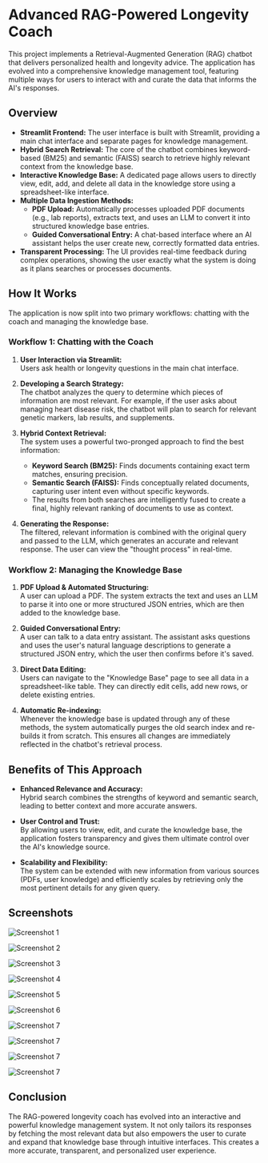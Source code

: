 # Advanced RAG-Powered Longevity Coach

This project implements a Retrieval-Augmented Generation (RAG) chatbot that delivers personalized health and longevity advice. The application has evolved into a comprehensive knowledge management tool, featuring multiple ways for users to interact with and curate the data that informs the AI's responses.

## Overview

- **Streamlit Frontend:** The user interface is built with Streamlit, providing a main chat interface and separate pages for knowledge management.
- **Hybrid Search Retrieval:** The core of the chatbot combines keyword-based (BM25) and semantic (FAISS) search to retrieve highly relevant context from the knowledge base.
- **Interactive Knowledge Base:** A dedicated page allows users to directly view, edit, add, and delete all data in the knowledge store using a spreadsheet-like interface.
- **Multiple Data Ingestion Methods:**
    - **PDF Upload:** Automatically processes uploaded PDF documents (e.g., lab reports), extracts text, and uses an LLM to convert it into structured knowledge base entries.
    - **Guided Conversational Entry:** A chat-based interface where an AI assistant helps the user create new, correctly formatted data entries.
- **Transparent Processing:** The UI provides real-time feedback during complex operations, showing the user exactly what the system is doing as it plans searches or processes documents.

## How It Works

The application is now split into two primary workflows: chatting with the coach and managing the knowledge base.

### Workflow 1: Chatting with the Coach

1.  **User Interaction via Streamlit:**  
    Users ask health or longevity questions in the main chat interface.

2.  **Developing a Search Strategy:**  
    The chatbot analyzes the query to determine which pieces of information are most relevant. For example, if the user asks about managing heart disease risk, the chatbot will plan to search for relevant genetic markers, lab results, and supplements.

3.  **Hybrid Context Retrieval:**  
    The system uses a powerful two-pronged approach to find the best information:
    -   **Keyword Search (BM25):** Finds documents containing exact term matches, ensuring precision.
    -   **Semantic Search (FAISS):** Finds conceptually related documents, capturing user intent even without specific keywords.
    -   The results from both searches are intelligently fused to create a final, highly relevant ranking of documents to use as context.

4.  **Generating the Response:**  
    The filtered, relevant information is combined with the original query and passed to the LLM, which generates an accurate and relevant response. The user can view the "thought process" in real-time.

### Workflow 2: Managing the Knowledge Base

1.  **PDF Upload & Automated Structuring:**  
    A user can upload a PDF. The system extracts the text and uses an LLM to parse it into one or more structured JSON entries, which are then added to the knowledge base.

2.  **Guided Conversational Entry:**  
    A user can talk to a data entry assistant. The assistant asks questions and uses the user's natural language descriptions to generate a structured JSON entry, which the user then confirms before it's saved.

3.  **Direct Data Editing:**  
    Users can navigate to the "Knowledge Base" page to see all data in a spreadsheet-like table. They can directly edit cells, add new rows, or delete existing entries.

4.  **Automatic Re-indexing:**  
    Whenever the knowledge base is updated through any of these methods, the system automatically purges the old search index and re-builds it from scratch. This ensures all changes are immediately reflected in the chatbot's retrieval process.

## Benefits of This Approach

- **Enhanced Relevance and Accuracy:**  
  Hybrid search combines the strengths of keyword and semantic search, leading to better context and more accurate answers.

- **User Control and Trust:**  
  By allowing users to view, edit, and curate the knowledge base, the application fosters transparency and gives them ultimate control over the AI's knowledge source.

- **Scalability and Flexibility:**  
  The system can be extended with new information from various sources (PDFs, user knowledge) and efficiently scales by retrieving only the most pertinent details for any given query.

## Screenshots

![Screenshot 1](img/img1.png)

![Screenshot 2](img/img2.png)

![Screenshot 3](img/img3.png)

![Screenshot 4](img/img4.png)

![Screenshot 5](img/img5.png)

![Screenshot 6](img/img6.png)

![Screenshot 7](img/img7.png)

![Screenshot 7](img/img8.png)

![Screenshot 7](img/img9.png)

![Screenshot 7](img/img10.png)


## Conclusion

The RAG-powered longevity coach has evolved into an interactive and powerful knowledge management system. It not only tailors its responses by fetching the most relevant data but also empowers the user to curate and expand that knowledge base through intuitive interfaces. This creates a more accurate, transparent, and personalized user experience.
